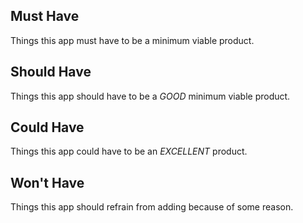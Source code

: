 ## Must Have

Things this app must have to be a minimum viable product.

## Should Have

Things this app should have to be a *GOOD* minimum viable product.

## Could Have

Things this app could have to be an *EXCELLENT* product.

## Won't Have

Things this app should refrain from adding because of some reason.